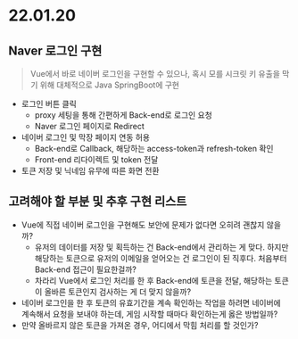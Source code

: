 # 22.01.20

## Naver 로그인 구현

>  Vue에서 바로 네이버 로그인을 구현할 수 있으나, 혹시 모를 시크릿 키 유출을 막기 위해 대체적으로 Java SpringBoot에 구현

- 로그인 버튼 클릭
  - proxy 세팅을 통해 간편하게 Back-end로 로그인 요청
  - Naver 로그인 페이지로 Redirect
- 네이버 로그인 및 막장 페이지 연동 허용
  - Back-end로 Callback, 해당하는 access-token과 refresh-token 확인
  - Front-end 리다이렉트 및 token 전달
- 토큰 저장 및 닉네임 유무에 따른 화면 전환



## 고려해야 할 부분 및 추후 구현 리스트

- Vue에 직접 네이버 로그인을 구현해도 보안에 문제가 없다면 오히려 괜찮지 않을까?
  - 유저의 데이터를 저장 및 획득하는 건 Back-end에서 관리하는 게 맞다. 하지만 해당하는 토큰으로 유저의 이메일을 얻어오는 건 로그인이 된 직후다. 처음부터 Back-end 접근이 필요한걸까?
  - 차라리 Vue에서 로그인 처리를 한 후 Back-end에 토큰을 전달, 해당하는 토큰이 올바른 토큰인지 검사하는 게 더 맞지 않을까?
- 네이버 로그인을 한 후 토큰의 유효기간을 계속 확인하는 작업을 하려면 네이버에 계속해서 요청을 보내야 하는데, 게임 시작할 때마다 확인하는게 옳은 방법일까?
- 만약 올바르지 않은 토큰을 가져온 경우, 어디에서 막힘 처리를 할 것인가?


